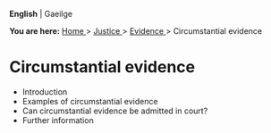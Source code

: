 **English** |  Gaeilge 

**You are here:** [ Home ](/en/) > [ Justice ](/en/justice/) > [ Evidence
](/en/justice/evidence/) > Circumstantial evidence

#  Circumstantial evidence

  * Introduction 
  * Examples of circumstantial evidence 
  * Can circumstantial evidence be admitted in court? 
  * Further information 
